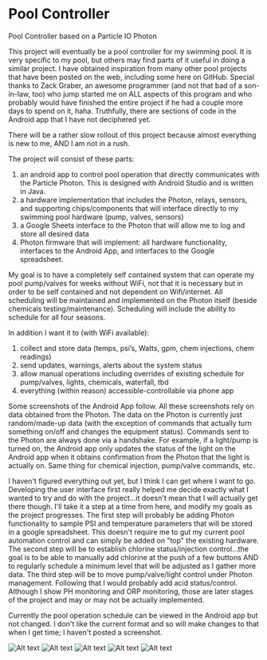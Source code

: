 # Pool Controller
Pool Controller based on a Particle IO Photon

This project will eventually be a pool controller for my swimming pool.  It is very specific to my pool, but others may find parts of it useful in doing a similar project.   I have obtained inspiration from many other pool projects that have been posted on the web, including some here on GitHub.  Special thanks to Zack Graber, an awesome programmer (and not that bad of a son-in-law, too) who jump started me on ALL aspects of this program and who probably would have finished the entire project if he had a couple more days to spend on it, haha.  Truthfully, there are sections of code in the Android app that I have not deciphered yet.

There will be a rather slow rollout of this project because almost everything is new to me, AND I am not in a rush.

The project will consist of these parts: 
1) an android app to control pool operation that directly communicates with the Particle Photon.  This is designed with Android Studio and is written in Java.
2) a hardware implementation that includes the Photon, relays, sensors, and supporting chips/components that will interface directly to my swimming pool hardware (pump, valves, sensors)
3) a Google Sheets interface to the Photon that will allow me to log and store all desired data
4) Photon firmware that will implement: all hardware functionality, interfaces to the Android App, and interfaces to the Google spreadsheet. 
    
My goal is to have a completely self contained system that can operate my pool pump/valves for weeks without WiFi, not that it is necessary but in order to be self contained and not dependent on Wifi/internet.  All scheduling will be maintained and implemented on the Photon itself (beside chemicals testing/maintenance).  Scheduling will include the ability to schedule for all four seasons.  

In addition I want it to (with WiFi available):
1) collect and store data (temps, psi’s, Watts, gpm, chem injections, chem readings)
2) send updates, warnings, alerts about the system status
3) allow manual operations including overrides of existing schedule for pump/valves, lights, chemicals, waterfall, tbd
4) everything (within reason) accessible-controllable via phone app

Some screenshots of the Android App follow.  All these screenshots rely on data obtained from the Photon.   The data on the Photon is currently just random/made-up data (with the exception of commands that actually turn something on/off and changes the equipment status).   Commands sent to the Photon are always done via a handshake.  For example, if a light/pump is turned on, the Android app only updates the status of the light on the Android app when it obtains confirmation from the Photon that the light is actually on.   Same thing for chemical injection, pump/valve commands, etc.

I haven't figured everything out yet, but I think I can get where I want to go.  Developing the user interface first really helped me decide exactly what I wanted to try and do with the project...it doesn't mean that I will actually get there though.  I'll take it a step at a time from here, and modify my goals as the project progresses.   The first step will probably be adding Photon functionality to sample PSI and temperature parameters that will be stored in a google spreadsheet.  This doesn't require me to gut my current pool automation control and can simply be added on "top" the existing hardware.  The second step will be to establish chlorine status/injection control...the goal is to be able to manually add chlorine at the push of a few buttons AND to regularly schedule a minimum level that will be adjusted as I gather more data.  The third step will be to move pump/valve/light control under Photon management.  Following that I would probably add acid status/control.  Although I show PH monitoring and ORP monitoring, those are later stages of the project and may or may not be actually implemented.

Currently the pool operation schedule can be viewed in the Android app but not changed.  I don't like the current format and so will make changes to that when I get time; I haven't posted a screenshot.



![Alt text](/ScreenShots/Screenshot_stat.jpg?raw=true "Optional Title")
![Alt text](/ScreenShots/Screenshot_Stat_EggTimer.jpg?raw=true "Optional Title")
![Alt text](/ScreenShots/Screenshot_Chem.jpg?raw=true "Optional Title")
![Alt text](/ScreenShots/Screenshot_Chem_Tests.jpg?raw=true "Optional Title")
![Alt text](/ScreenShots/Screenshot_Chem_Recent.jpg?raw=true "Optional Title")
